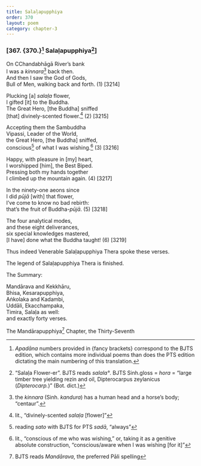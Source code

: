 ```yaml
---
title: Salaḷapupphiya
order: 370
layout: poem
category: chapter-3
---
```


### \[367. {370.}[^1] Salaḷapupphiya[^2]\]

On <span class="diacritics" data-state="on">C</span><span class="no-diacritics" data-state="off">Ch</span>andabhāgā River’s bank  
I was a *kinnara*[^3] back then.  
And then I saw the God of Gods,  
Bull of Men, walking back and forth. (1) \[3214\]

Plucking \[a\] *salaḷa* flower,  
I gifted \[it\] to the Buddha.  
The Great Hero, \[the Buddha\] sniffed  
\[that\] divinely-scented flower.[^4] (2) \[3215\]

Accepting them the Sambuddha  
Vipassi, Leader of the World,  
the Great Hero, \[the Buddha\] sniffed,  
conscious[^5] of what I was wishing.[^6] (3) \[3216\]

Happy, with pleasure in \[my\] heart,  
I worshipped \[him\], the Best Biped.  
Pressing both my hands together  
I climbed up the mountain again. (4) \[3217\]

In the ninety-one aeons since  
I did *pūjā* \[with\] that flower,  
I’ve come to know no bad rebirth:  
that’s the fruit of Buddha-*pūjā*. (5) \[3218\]

The four analytical modes,  
and these eight deliverances,  
six special knowledges mastered,  
\[I have\] done what the Buddha taught! (6) \[3219\]

Thus indeed Venerable Salaḷapupphiya Thera spoke these verses.

The legend of Salaḷapupphiya Thera is finished.

The Summary:

Mandārava and Kekkhāru,  
Bhisa, Kesarapupphiya,  
Aṅkolaka and Kadambi,  
Uddāli, Eka<span class="diacritics" data-state="on">c</span><span class="no-diacritics" data-state="off">ch</span>ampaka,  
Timira, Salaḷa as well:  
and exactly forty verses.

The Mandārapupphiya[^7] Chapter, the Thirty-Seventh

[^1]: *Apadāna* numbers provided in {fancy brackets} correspond to the BJTS edition, which contains more individual poems than does the PTS edition dictating the main numbering of this translation.

[^2]: “Salaḷa Flower-er”. BJTS reads *salala°*. BJTS Sinh.gloss = *hora* = “large timber tree yielding rezin and oil, Dipterocarpus zeylanicus (*Dipterocarp.*)” (Bot. dict.)

[^3]: the *kinnara* (Sinh. *kandura*) has a human head and a horse’s body; “centaur”.

[^4]: lit., “divinely-scented *salaḷa* \[flower\]”

[^5]: reading *sato* with BJTS for PTS *sadā*, “always”

[^6]: lit., “conscious of me who was wishing,” or, taking it as a genitive absolute construction, “conscious/aware when I was wishing \[for it\]”

[^7]: BJTS reads *Mandārava*, the preferred Pāli spelling
